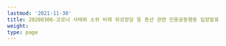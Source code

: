 ```yaml
---
lastmod: '2021-11-30'
title: 20200306-코로나 사태와 소위 비례 위성정당 등 총선 관련 민중공동행동 입장발표 기자회견
weight: 
type: page
---
```

